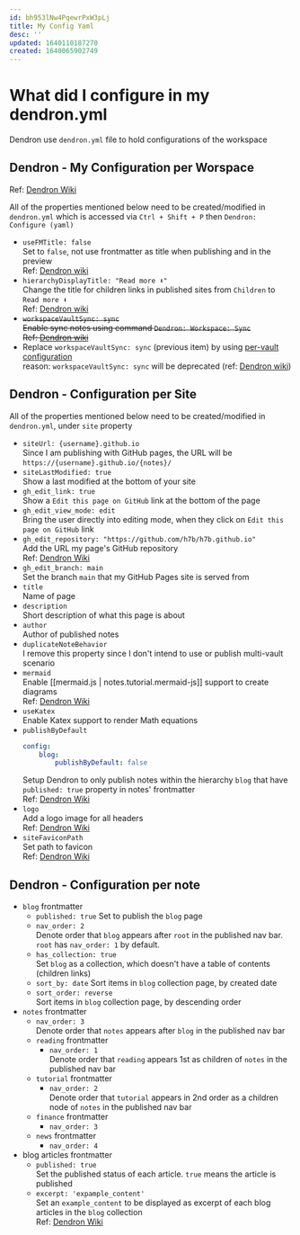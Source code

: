```yaml
---
id: bh953lNw4PqewrPxW3pLj
title: My Config Yaml
desc: ''
updated: 1640110187270
created: 1640065902749
---
```

# What did I configure in my dendron.yml

Dendron use `dendron.yml` file to hold configurations of the workspace

## Dendron - My Configuration per Worspace

Ref: [Dendron Wiki](https://wiki.dendron.so/notes/f83c1d87-eac0-48f3-a5cf-8a69989d8ec1.html)

All of the properties mentioned below need to be created/modified in `dendron.yml` which is accessed via `Ctrl + Shift + P` then `Dendron: Configure (yaml)`
- `useFMTitle: false`<br>
    Set to `false`, not use frontmatter as title when publishing and in the preview<br>
    Ref: [Dendron wiki](https://wiki.dendron.so/notes/f83c1d87-eac0-48f3-a5cf-8a69989d8ec1.html#usefmtitle)
- `hierarchyDisplayTitle: "Read more ⬇️"`<br>
    Change the title for children links in published sites from `Children` to `Read more ⬇️`<br>
    Ref: [Dendron wiki](https://wiki.dendron.so/notes/f83c1d87-eac0-48f3-a5cf-8a69989d8ec1.html#hierarchydisplaytitle)
- ~~`workspaceVaultSync: sync`<br>
    Enable sync notes using command `Dendron: Workspace: Sync`<br>
    Ref: [Dendron wiki](https://wiki.dendron.so/notes/c4cf5519-f7c2-4a23-b93b-1c9a02880f6b.html#workspace-sync)~~
- Replace `workspaceVaultSync: sync` (previous item) by using [per-vault configuration](https://wiki.dendron.so/notes/6682fca0-65ed-402c-8634-94cd51463cc4/#sync)  
    reason: `workspaceVaultSync: sync` will be deprecated (ref: [Dendron wiki](https://wiki.dendron.so/notes/f83c1d87-eac0-48f3-a5cf-8a69989d8ec1/#workspacevaultsync))

## Dendron - Configuration per Site
All of the properties mentioned below need to be created/modified in `dendron.yml`, under `site` property

- `siteUrl: {username}.github.io`<br>
    Since I am publishing with GitHub pages, the URL will be `https://{username}.github.io/{notes}/`
- `siteLastModified: true`<br>
    Show a last modified at the bottom of your site
- `gh_edit_link: true`<br>
    Show a `Edit this page on GitHub` link at the bottom of the page
- `gh_edit_view_mode: edit`<br>
    Bring the user directly into editing mode, when they click on `Edit this page on GitHub` link
- `gh_edit_repository: "https://github.com/h7b/h7b.github.io"`<br>
    Add the URL my page's GitHub repository  
    Ref: [Dendron Wiki](https://wiki.dendron.so/notes/f2ed8639-a604-4a9d-b76c-41e205fb8713.html#gh_edit_repository)
- `gh_edit_branch: main`<br>
    Set the branch `main` that my GitHub Pages site is served from
- `title`<br>
    Name of page
- `description`<br>
    Short description of what this page is about
- `author`<br>
    Author of published notes
- `duplicateNoteBehavior`<br>
    I remove this property since I don't intend to use or publish multi-vault scenario
- `mermaid`<br>
    Enable [[mermaid.js | notes.tutorial.mermaid-js]] support to create diagrams<br>
    Ref: [Dendron Wiki](https://wiki.dendron.so/notes/ba97866b-889f-4ac6-86e7-bb2d97f6e376.html#diagrams)
- `useKatex`<br>
    Enable Katex support to render Math equations
- `publishByDefault`<br>
    ```yaml
    config:
        blog:
            publishByDefault: false
    ```
    Setup Dendron to only publish notes within the hierarchy `blog` that have `published: true` property in notes' frontmatter<br>
    Ref: [Dendron Wiki](https://wiki.dendron.so/notes/c93938a4-0938-49d0-aca2-00e624793650.html)
- `logo`<br>
    Add a logo image for all headers<br>
    Ref: [Dendron Wiki](https://wiki.dendron.so/notes/f2ed8639-a604-4a9d-b76c-41e205fb8713.html#logo-optional)
- `siteFaviconPath`<br>
    Set path to favicon<br>
    Ref: [Dendron Wiki](https://wiki.dendron.so/notes/f2ed8639-a604-4a9d-b76c-41e205fb8713.html#sitefaviconpath-optional)

## Dendron - Configuration per note
- `blog` frontmatter
    - `published: true`
        Set to publish the `blog` page
    - `nav_order: 2`<br>
        Denote order that `blog` appears after `root` in the published nav bar. `root` has `nav_order: 1` by default.
    - `has_collection: true`<br>
        Set `blog` as a collection, which doesn't have a table of contents (children links)
    - `sort_by: date`
        Sort items in `blog` collection page, by created date
    - `sort_order: reverse`<br>
        Sort items in `blog` collection page, by descending order
- `notes` frontmatter
    - `nav_order: 3`<br>
        Denote order that `notes` appears after `blog` in the published nav bar
    - `reading` frontmatter
        - `nav_order: 1` <br>
            Denote order that `reading` appears 1st as children of `notes` in the published nav bar
    - `tutorial` frontmatter
        - `nav_order: 2` <br>
            Denote order that `tutorial` appears in 2nd order as a children node of `notes` in the published nav bar
    - `finance` frontmatter
        - `nav_order: 3`
    - `news` frontmatter
        - `nav_order: 4`
- blog articles frontmatter
    - `published: true`<br>
        Set the published status of each article. `true` means the article is published
    - `excerpt: 'expample_content'`<br>
        Set an `example_content` to be displayed as excerpt of each blog articles in the `blog` collection<br>
        Ref: [Dendron Wiki](https://wiki.dendron.so/notes/f2ed8639-a604-4a9d-b76c-41e205fb8713.html#excerpt)
